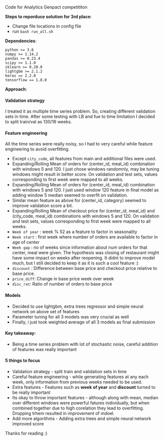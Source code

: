 Code for Analytics Genpact competititon

**Steps to reporduce solution for 3rd place**:
* Change file locations in config file
* run `bash run_all.sh`



**Dependencies**:

    python >= 3.6
    numpy >= 1.14.2
    pandas >= 0.23.4
    scipy >= 1.1.0
    sklearn >= 0.20.0
    lightgbm >= 2.1.2
    keras == 2.2.0
    tensorflow == 1.8.0
    

**Approach**:

#### Validation strategy
I treated it as multiple time series problem. So, creating different validation sets in time. After some testing with LB and fue to time limitation I decided to split train/val as 130/16 weeks.  

#### Feature engineering
All the time series were really noisy, so I had to very careful while feature engineering to avoid overfitting.
   * Except `city_code`, all features from main and additional files were used. 
   * Expanding/Rolling Mean of orders for (center_id, meal_id) combination with windows 5 and 120. I just chose windows randomnly, may be tuning windows might result in better score. On validation and test sets, values corresponding to first week were mapped to all weeks.
   * Expanding/Rolling Mean of orders for (center_id, meal_id) combination with windows 5 and 120. I just used window 120 feature in final model as adding window 5 median seemed to overfit on validation.
   * Similar mean feature as above for (center_id, category) seemed to improve validation score a bit.
   * Expanding/Rolling Mean of checkout price for (center_id, meal_id) and (city_code, meal_id) combinations with windows 5 and 120. On validation and test sets, values corresponding to first week were mapped to all weeks.
   * `Week of year` : week % 52 as a feature to factor in seasonality
   * `Week start` : first week where number of orders are available to factor in age of center
   * `Week gap` : no of weeks since information about num orders for that center, meal were given. The hypothesis was closing of restaurant might have some impact on weeks after reopening. It didnt to improve model much, but I still decided to keep it as it is such a cool feature :)
   * `discount` : Difference between base price and checkout price relative to base price.
   * `price_diff`: Change in base price week over week 
   * `disc_rat`: Ratio of number of orders to base price

#### Models
   * Decided to use lightgbm, extra trees regressor and simple neural network on above set of features
   * Parameter tuning for all 3 models was very crucial as well
   * Finally, i just took weighted average of all 3 models as final submission

#### Key takeaway:
   * Being a time series problem with lot of stochastic noise, careful addition of features was really important
 
#### 5 things to focus
   * Validation strategy - split train and validation sets in time
   * Careful feature engineering - while generating features at any each week, only information from previous weeks needed to be used.
   * Extra features - Features such as **week of year** and **discount** turned to be really important
   * Its okay to throw important features - although along with mean, median over different windows were powerful fatures individually, but when combined together due to high corelation they lead to overfitting. Dropping trhem resulted in improvement of mdoel.
   * Add more algorithms - Adding extra trees and simple neural network improved score
   
Thanks for reading :)
 
 

